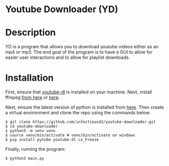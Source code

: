 # Youtube Downloader (YD)

# Description

YD is a program that allows you to download youtube videos either as an mp4 or mp3. The end goal of the program is to have a GUI to allow for easier user interactions and to allow for playlist downloads.

# Installation

First, ensure that [youtube-dl](https://github.com/ytdl-org/youtube-dl/blob/master/README.md#installation) is installed on your machine. Next, install ffmpeg [from here](https://github.com/adaptlearning/adapt_authoring/wiki/Installing-FFmpeg) or [here](https://www.ffmpeg.org/download.html).

Next, ensure the latest version of python is installed from [here](https://www.python.org/downloads/). Then create a virtual environment and clone the repo using the commands below:

```
$ git clone https://github.com/infectious42/youtube-downloader.git
$ cd youtube-downloader
$ python3 -m venv venv
$ source venv/bin/activate # venv/bin/activate on windows
$ pip install pytube youtube-dl cx_Freeze
```

Finally, running the program:

```
$ python3 main.py
```
